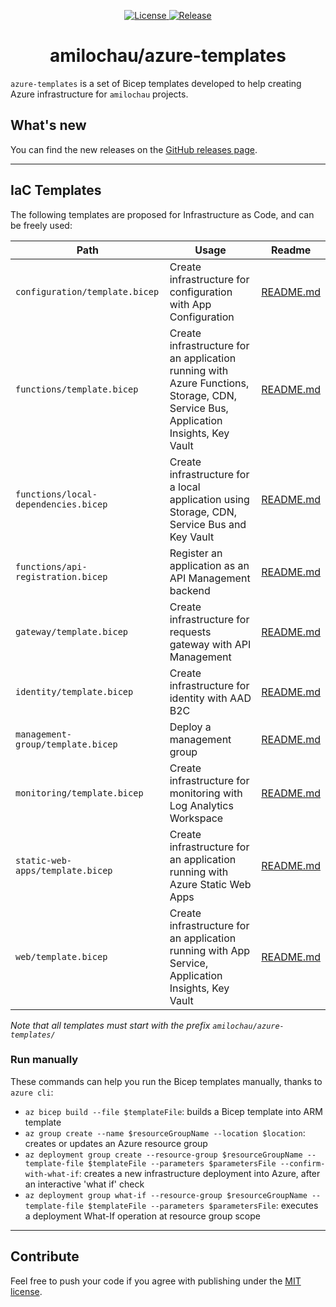 <p align="center">
  <a href="https://github.com/amilochau/azure-templates/blob/main/LICENSE">
    <img src="https://img.shields.io/github/license/amilochau/azure-templates" alt="License">
  </a>
  <a href="https://github.com/amilochau/azure-templates/releases">
    <img src="https://img.shields.io/github/v/release/amilochau/azure-templates" alt="Release">
  </a>
</p>
<h1 align="center">
  amilochau/azure-templates
</h1>

`azure-templates` is a set of Bicep templates developed to help creating Azure infrastructure for `amilochau` projects.

## What's new

You can find the new releases on the [GitHub releases page](https://github.com/amilochau/azure-templates/releases).

---

## IaC Templates

The following templates are proposed for Infrastructure as Code, and can be freely used:

| Path | Usage | Readme |
| ---- | ----- | ------ |
| `configuration/template.bicep` | Create infrastructure for configuration with App Configuration | [README.md](./configuration/README.md) |
| `functions/template.bicep` | Create infrastructure for an application running with Azure Functions, Storage, CDN, Service Bus, Application Insights, Key Vault | [README.md](./functions/README.md) |
| `functions/local-dependencies.bicep` | Create infrastructure for a local application using Storage, CDN, Service Bus and Key Vault | [README.md](./functions/README.md) |
| `functions/api-registration.bicep` | Register an application as an API Management backend | [README.md](./functions/README.md) |
| `gateway/template.bicep` | Create infrastructure for requests gateway with API Management | [README.md](./gateway/README.md) |
| `identity/template.bicep` | Create infrastructure for identity with AAD B2C | [README.md](./identity/README.md) |
| `management-group/template.bicep` | Deploy a management group | [README.md](./management-group/README.md) |
| `monitoring/template.bicep` | Create infrastructure for monitoring with Log Analytics Workspace | [README.md](./monitoring/README.md) |
| `static-web-apps/template.bicep` | Create infrastructure for an application running with Azure Static Web Apps | [README.md](./static-web-apps/README.md) |
| `web/template.bicep` | Create infrastructure for an application running with App Service, Application Insights, Key Vault | [README.md](./functions/README.md) |

*Note that all templates must start with the prefix `amilochau/azure-templates/`*

### Run manually

These commands can help you run the Bicep templates manually, thanks to `azure cli`:

- `az bicep build --file $templateFile`: builds a Bicep template into ARM template
- `az group create --name $resourceGroupName --location $location`: creates or updates an Azure resource group
- `az deployment group create --resource-group $resourceGroupName --template-file $templateFile --parameters $parametersFile --confirm-with-what-if`: creates a new infrastructure deployment into Azure, after an interactive 'what if' check
- `az deployment group what-if --resource-group $resourceGroupName --template-file $templateFile --parameters $parametersFile`: executes a deployment What-If operation at resource group scope

--- 

## Contribute

Feel free to push your code if you agree with publishing under the [MIT license](./LICENSE).
